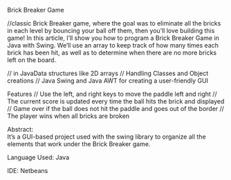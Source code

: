 Brick Breaker Game

//classic Brick Breaker game, where the goal was to eliminate all the bricks in each level by bouncing your ball off them, then you’ll love building this game! In this article, I’ll show you how to program a Brick Breaker Game in Java with Swing. We’ll use an array to keep track of how many times each brick has been hit, as well as to determine when there are no more bricks left on the board.

// in JavaData structures like 2D arrays
// Handling Classes and Object creations
// Java Swing and Java AWT for creating a user-friendly GUI

Features
// Use the left, and right keys to move the paddle left and right
// The current score is updated every time the ball hits the brick and displayed
// Game over if the ball does not hit the paddle and goes out of the border
// The player wins when all bricks are broken

Abstract:	
	It’s a GUI-based project used with the swing library to organize all the elements that work under the Brick Breaker game.

Language Used:	Java

IDE: Netbeans

